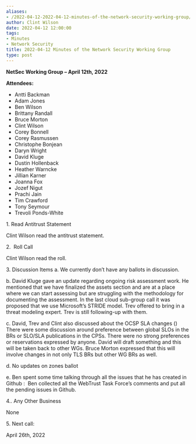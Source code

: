 ```yaml
---
aliases:
- /2022-04-12-2022-04-12-minutes-of-the-network-security-working-group/
author: Clint Wilson
date: 2022-04-12 12:00:00
tags:
- Minutes
- Network Security
title: 2022-04-12 Minutes of the Network Security Working Group
type: post
---
```


**NetSec Working Group – April 12th, 2022**

**Attendees:**

- Antti Backman
- Adam Jones
- Ben Wilson
- Brittany Randall
- Bruce Morton
- Clint Wilson
- Corey Bonnell
- Corey Rasmussen
- Christophe Bonjean
- Daryn Wright
- David Kluge
- Dustin Hollenback
- Heather Warncke
- Jillian Karner
- Joanna Fox
- Jozef Nigut
- Prachi Jain
- Tim Crawford
- Tony Seymour
- Trevoli Ponds-White

1. Read Antitrust Statement

Clint Wilson read the antitrust statement.

2.  Roll Call

Clint Wilson read the roll.

3. Discussion Items
a. We currently don’t have any ballots in discussion.

b. David Kluge gave an update regarding ongoing risk assessment work. He mentioned that we have finalized the assets section and are at a place where we can start assessing but are struggling with the methodology for documenting the assessment. In the last cloud sub-group call it was proposed that we use Microsoft’s STRIDE model. Trev offered to bring in a threat modeling expert. Trev is still following-up with them.

c. David, Trev and Clint also discussed about the OCSP SLA changes () There were some discussion around preference between global SLOs in the BRs or SLO/SLA publications in the CPSs. There were no strong preferences or reservations expressed by anyone. David will draft something and this will be taken back to other WGs. Bruce Morton expressed that this will involve changes in not only TLS BRs but other WG BRs as well.

d. No updates on zones ballot

e. Ben spent some time talking through all the issues that he has created in Github :  Ben collected all the WebTrust Task Force’s comments and put all the pending issues in Github.

4.. Any Other Business

None

5. Next call:

April 26th, 2022